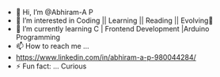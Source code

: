 - 👋 Hi, I’m @Abhiram-A P
- 👀 I’m interested in Coding || Learning || Reading || Evolving🧬
- 🌱 I’m currently learning C | Frontend Development |Arduino Programming
- 📫 How to reach me ...
- https://www.linkedin.com/in/abhiram-a-p-980044284/
- ⚡ Fun fact: ... Curious

<!---
Hey there! I'm a techy👨‍💻 and inquisitive person with a huge admiration for Tony Stark, aka Iron Man. I've dabbled in programming on Arduino and Frontend Development. My passion lies in integrating AI into daily life, just like Tony Stark does with his inventions.Exploring new coding realms to expand my programming world.
--->
